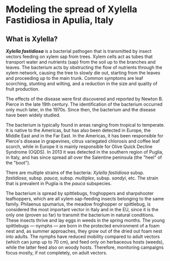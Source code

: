 # Modeling the spread of Xylella Fastidiosa in Apulia, Italy

## What is Xylella?
**_Xylella fastidiosa_** is a bacterial pathogen that is transmitted by insect vectors feeding on xylem sap from trees. 
Xylem cells act as tubes that transport water and nutrients (sap) from the soil up to the branches and leaves. 
The bacterium acts by obstructing the flow of nutrients through the xylem network, causing the tree to slowly die out, starting from the leaves and proceeding up to the main trunk.
Common symptoms are leaf scorching, stunting and wilting, and a reduction in the size and quality of fruit production.

The effects of the disease were first discovered and reported by Newton B. Pierce in the late 19th century.
The identification of the bacterium occurred only much later, in the 1970s.
Since then, the bacterium and the disease have been widely studied. 

The bacterium is typically found in areas ranging from tropical to temperate.
It is native to the Americas, but has also been detected in Europe, the Middle East and in the Far East. 
In the Americas, it has been responsible for Pierce's disease in grapevines, citrus variegated chlorosis and coffee leaf scorch, while in Europe it is mainly responsible for Olive Quick Decline Syndrome (OQDS). 
In 2013 it was detected in the southern region of Puglia, in Italy, and has since spread all over the Salentine peninsula (the "heel" of the "boot").

There are multiple strains of the bacteria: _Xylella fastidiosa_ subsp. _fastidiosa_, subsp. _pauca_, subsp. _multiplex_, subsp. _sandyi_, etc.
The strain that is prevalent in Puglia is the _pauca_ subspecies. 

The bacterium is spread by spittlebugs, froghoppers and sharpshooter leafhoppers, which are all xylem sap-feeding insects belonging to the same family. 
Philaenus spumarius, the meadow froghopper or spittlebug, is considered the most important vector in Italy and in the EU, since it is the only one (proven so far) to transmit the bacterium in natural conditions.
These insects thrive and lay eggs in weeds in the spring months.
The young spittlebugs — nymphs — are born in the protected environment of a foam nest and, as summer approaches, they grow out of the dried out foam nest into adults.
The nymphs have reduced mobility compared to adult vectors (which can jump up to 70 cm), and feed only on herbaceous hosts (weeds), while the latter feed also on woody hosts.
Therefore, monitoring campaigns focus mostly, if not completely, on adult vectors. 


